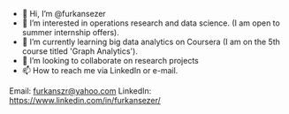- 👋 Hi, I’m @furkansezer
- 👀 I’m interested in operations research and data science. (I am open to summer internship offers).
- 🌱 I’m currently learning big data analytics on Coursera (I am on the 5th course titled 'Graph Analytics').
- 💞️ I’m looking to collaborate on research projects
- 📫 How to reach me via LinkedIn or e-mail.

Email: furkanszr@yahoo.com
LinkedIn: https://www.linkedin.com/in/furkansezer/

<!---
furkansezer/furkansezer is a ✨ special ✨ repository because its `README.md` (this file) appears on your GitHub profile.
You can click the Preview link to take a look at your changes.
--->
